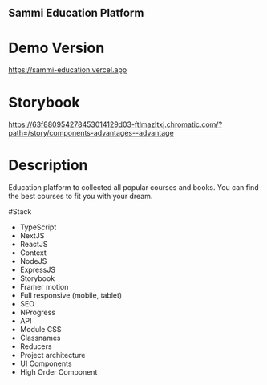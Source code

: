 ## Sammi Education Platform

# Demo Version
https://sammi-education.vercel.app

# Storybook
https://63f880954278453014129d03-ftlmazltxj.chromatic.com/?path=/story/components-advantages--advantage

# Description
Education platform to collected all popular courses and books. You can find the best courses to fit you with your dream. 

#Stack
- TypeScript
- NextJS
- ReactJS
- Context
- NodeJS
- ExpressJS
- Storybook
- Framer motion
- Full responsive (mobile, tablet)
- SEO
- NProgress
- API
- Module CSS
- Classnames
- Reducers
- Project architecture
- UI Components
- High Order Component
